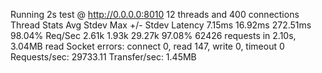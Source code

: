 Running 2s test @ http://0.0.0.0:8010
  12 threads and 400 connections
  Thread Stats   Avg      Stdev     Max   +/- Stdev
    Latency     7.15ms   16.92ms 272.51ms   98.04%
    Req/Sec     2.61k     1.93k   29.27k    97.08%
  62426 requests in 2.10s, 3.04MB read
  Socket errors: connect 0, read 147, write 0, timeout 0
Requests/sec:  29733.11
Transfer/sec:      1.45MB

